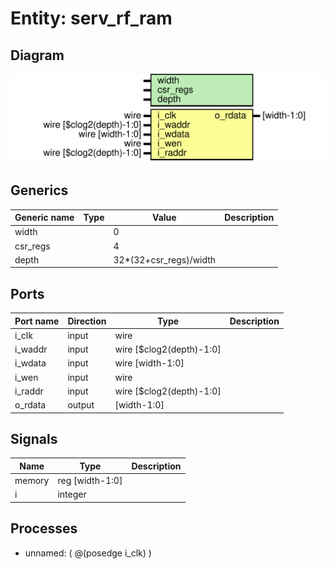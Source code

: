 # Entity: serv_rf_ram

## Diagram

![Diagram](serv_rf_ram.svg "Diagram")
## Generics

| Generic name | Type | Value                  | Description |
| ------------ | ---- | ---------------------- | ----------- |
| width        |      | 0                      |             |
| csr_regs     |      | 4                      |             |
| depth        |      | 32*(32+csr_regs)/width |             |
## Ports

| Port name | Direction | Type                     | Description |
| --------- | --------- | ------------------------ | ----------- |
| i_clk     | input     | wire                     |             |
| i_waddr   | input     | wire [$clog2(depth)-1:0] |             |
| i_wdata   | input     | wire [width-1:0]         |             |
| i_wen     | input     | wire                     |             |
| i_raddr   | input     | wire [$clog2(depth)-1:0] |             |
| o_rdata   | output    | [width-1:0]              |             |
## Signals

| Name   | Type            | Description |
| ------ | --------------- | ----------- |
| memory | reg [width-1:0] |             |
| i      | integer         |             |
## Processes
- unnamed: ( @(posedge i_clk) )
